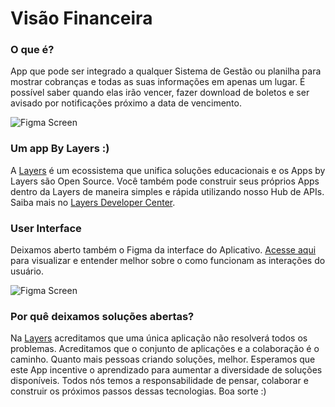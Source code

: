 # Visão Financeira

### O que é?
App que pode ser integrado a qualquer Sistema de Gestão ou planilha para mostrar cobranças e todas as suas informações em apenas um lugar. É possível saber quando elas irão vencer, fazer download de boletos e ser avisado por notificações próximo a data de vencimento.

![Figma Screen](https://i.ibb.co/tZBJSmz/github-image.png)

### Um app By Layers :)
A [Layers](https://layers.education) é um ecossistema que unifica soluções educacionais e os Apps by Layers são Open Source. Você também pode construir seus próprios Apps dentro da Layers de maneira simples e rápida utilizando nosso Hub de APIs. Saiba mais no [Layers Developer Center](https://developers.layers.education).

### User Interface
Deixamos aberto também o Figma da interface do Aplicativo. [Acesse aqui](https://developers.layers.education) para visualizar e entender melhor sobre o como funcionam as interações do usuário.

![Figma Screen](https://i.ibb.co/HFpMbRC/Captura-de-Tela-2022-11-21-a-s-11-09-33.png)

### Por quê deixamos soluções abertas?
Na [Layers](https://layers.education) acreditamos que uma única aplicação não resolverá todos os problemas. Acreditamos que o conjunto de aplicações e a colaboração é o caminho. Quanto mais pessoas criando soluções, melhor. Esperamos que este App incentive o aprendizado para aumentar a diversidade de soluções disponíveis. Todos nós temos a responsabilidade de pensar, colaborar e construir os próximos passos dessas tecnologias. Boa sorte :)
